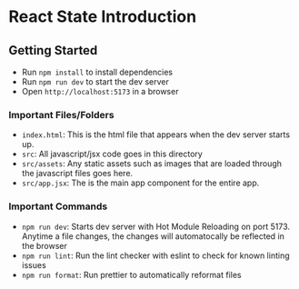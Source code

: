 # React State Introduction

## Getting Started

- Run `npm install` to install dependencies
- Run `npm run dev` to start the dev server
- Open `http://localhost:5173` in a browser

### Important Files/Folders

- `index.html`: This is the html file that appears when the dev server starts up.
- `src`: All javascript/jsx code goes in this directory
- `src/assets`: Any static assets such as images that are loaded through the javascript files goes here.
- `src/app.jsx`: The is the main app component for the entire app.

### Important Commands

- `npm run dev`: Starts dev server with Hot Module Reloading on port 5173. Anytime a file changes, the changes will automatocally be reflected in the browser
- `npm run lint`: Run the lint checker with eslint to check for known linting issues
- `npm run format`: Run prettier to automatically reformat files
